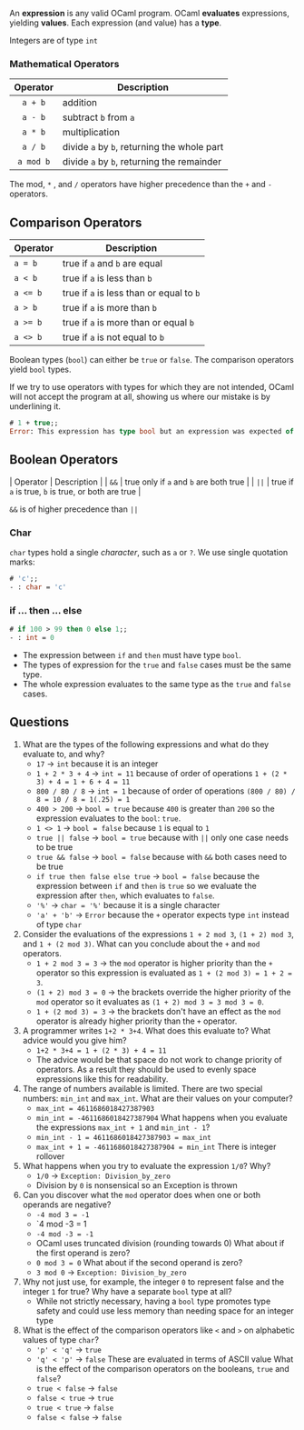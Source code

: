 An **expression** is any valid OCaml program. OCaml  **evaluates** expressions, yielding **values**.
Each expression (and value) has a **type**.

Integers are of type `int`

### Mathematical Operators
| Operator  | Description                                 |
| :-------: | ------------------------------------------- |
|  `a + b`  | addition                                    |
|  `a - b`  | subtract `b` from `a`                       |
|  `a * b`  | multiplication                              |
|  `a / b`  | divide `a` by `b`, returning the whole part |
| `a mod b` | divide `a` by `b`, returning the remainder  |
The mod, `*` , and `/` operators have higher precedence than the `+` and `-` operators.

## Comparison Operators
| Operator | Description                              |
| -------- | ---------------------------------------- |
| `a = b`  | true if `a` and `b` are equal            |
| `a < b`  | true if `a` is less than `b`             |
| `a <= b` | true if `a` is less than or equal to `b` |
| `a > b`  | true if `a` is more than `b`             |
| `a >= b` | true if `a` is more than or equal `b`    |
| `a <> b` | true if `a` is not equal to `b`          |

Boolean types (`bool`) can either be `true` or `false`. The comparison operators yield `bool` types.

If we try to use operators with types for which they are not intended, OCaml will not accept the program at all, showing us where our mistake is by underlining it.

``` OCaml
# 1 + true;;
Error: This expression has type bool but an expression was expected of type int
```

## Boolean Operators
| Operator | Description |
| `&&` | true only if `a` and `b` are both true |
| `||` | true if `a` is true, `b` is true, or both are true |

`&&` is of higher precedence than `||`

### Char
`char` types hold a single *character*, such as `a` or `?`. We use single quotation marks:

``` OCaml
# 'c';;
- : char = 'c'
```

### if ... then ... else

``` OCaml
# if 100 > 99 then 0 else 1;;
- : int = 0
```

- The expression between `if` and `then` must have type `bool`.
- The types of expression for the `true` and `false` cases must be the same type.
- The whole expression evaluates to the same type as the `true` and `false` cases.


## Questions
1. What are the types of the following expressions and what do they evaluate to, and why?
	- `17` -> `int` because it is an integer
	-  `1 + 2 * 3 + 4` -> `int = 11` because of order of operations `1 + (2 * 3) + 4 = 1 + 6 + 4 = 11` 
	- `800 / 80 / 8` -> `int = 1` because of order of operations `(800 / 80) / 8 = 10 / 8 = 1(.25) = 1` 
	- `400 > 200` -> `bool = true` because `400` is greater than `200` so the expression evaluates to the `bool`: `true`.
	- `1 <> 1` -> `bool = false` because `1` is equal to `1` 
	- `true || false` -> `bool = true` because with `||` only one case needs to be true
	- `true && false` -> `bool = false` because with `&&` both cases need to be true
	- `if true then false else true` -> `bool = false` because the expression between `if` and `then` is `true` so we evaluate the expression after `then`, which evaluates to `false`.
	- `'%'` -> `char = '%'` because it is a single character
	- `'a' + 'b'` -> `Error` because the `+` operator expects type `int` instead of type `char`
2. Consider the evaluations of the expressions `1 + 2 mod 3`, `(1 + 2) mod 3`, and `1 + (2 mod 3)`. What can you conclude about the `+` and `mod` operators.
	- `1 + 2 mod 3 = 3` -> the `mod` operator is higher priority than the `+` operator so this expression is evaluated as `1 + (2 mod 3) = 1 + 2 = 3`.
	- `(1 + 2) mod 3 = 0` -> the brackets override the higher priority of the `mod` operator so it evaluates as `(1 + 2) mod 3 = 3 mod 3 = 0`.
	- `1 + (2 mod 3) = 3` -> the brackets don't have an effect as the `mod` operator is already higher priority than the `+` operator.
3. A programmer writes `1+2 * 3+4`. What does this evaluate to? What advice would you give him?
	- `1+2 * 3+4 = 1 + (2 * 3) + 4 = 11`
	- The advice would be that space do not work to change priority of operators. As a result they should be used to evenly space expressions like this for readability.
4. The range of numbers available is limited. There are two special numbers: `min_int` and `max_int`. What are their values on your computer?
	- `max_int = 4611686018427387903`
	- `min_int = -4611686018427387904`
	What happens when you evaluate the expressions `max_int + 1` and `min_int - 1`?
	- `min_int - 1 = 4611686018427387903 = max_int`
	- `max_int + 1 = -4611686018427387904 = min_int`
	There is integer rollover
5. What happens when you try to evaluate the expression `1/0`? Why?
	- `1/0` -> `Exception: Division_by_zero`
	- Division by `0` is nonsensical so an Exception is thrown
6. Can you discover what the `mod` operator does when one or both operands are negative? 
	- `-4 mod 3 = -1` 
	- `4 mod -3 = 1
	- `-4 mod -3 = -1`
	- OCaml uses truncated division (rounding towards 0)
	What about if the first operand is zero?
	- `0 mod 3 = 0`
	What about if the second operand is zero?
	- `3 mod 0` -> `Exception: Division_by_zero`
7. Why not just use, for example, the integer `0` to represent false and the integer `1` for true? Why have a separate `bool` type at all?
	- While not strictly necessary, having a `bool` type promotes type safety and could use less memory than needing space for an integer type
8. What is the effect of the comparison operators like `<` and `>` on alphabetic values of type `char`?
	- `'p' < 'q'` -> `true`
	- `'q' < 'p'` -> `false`
		These are evaluated in terms of ASCII value
	What is the effect of the comparison operators on the booleans, `true` and `false`?
	- `true < false` -> `false`
	- `false < true` -> `true`
	- `true < true` -> `false`
	- `false < false` -> `false`